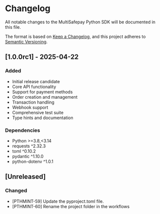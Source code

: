 # Changelog

All notable changes to the MultiSafepay Python SDK will be documented in this file.

The format is based on [Keep a Changelog](https://keepachangelog.com/en/1.0.0/),
and this project adheres to [Semantic Versioning](https://semver.org/spec/v2.0.0.html).

## [1.0.0rc1] - 2025-04-22

### Added
- Initial release candidate
- Core API functionality
- Support for payment methods
- Order creation and management
- Transaction handling
- Webhook support
- Comprehensive test suite
- Type hints and documentation

### Dependencies
- Python >=3.8,<3.14
- requests ^2.32.3
- toml ^0.10.2
- pydantic ^1.10.0
- python-dotenv ^1.0.1

## [Unreleased]

### Changed
- [PTHMINT-59] Update the pyproject.toml file.
- [PTHMINT-60] Rename the project folder in the workflows
